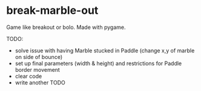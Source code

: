 # break-marble-out
Game like breakout or bolo. Made with pygame.

TODO:
- solve issue with having Marble stucked in Paddle (change x,y of marble on side of bounce)
- set up final parameters (width & height) and restrictions for Paddle border movement
- clear code
- write another TODO
